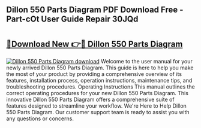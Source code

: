 ## Dillon 550 Parts Diagram PDF Download Free - Part-cOt User Guide Repair 30JQd

# <h2><a href="http://dfo7st.blite.top/?on=Dillon+550+Parts+Diagram">🔗Download New 👉🔴 Dillon 550 Parts Diagram</a></h2>

[![Dillon 550 Parts Diagram download](https://i.imgur.com/lujVjoI.png)](http://dfo7st.blite.top/?on=Dillon+550+Parts+Diagram)
Welcome to the user manual for your newly arrived Dillon 550 Parts Diagram. This guide is here to help you make the most of your product by providing a comprehensive overview of its features, installation process, operation instructions, maintenance tips, and troubleshooting procedures. Operating Instructions This manual outlines the correct operating procedures for your new Dillon 550 Parts Diagram. This innovative Dillon 550 Parts Diagram offers a comprehensive suite of features designed to streamline your workflow. We're Here to Help Dillon 550 Parts Diagram. Our customer support team is ready to assist you with any questions or concerns.
